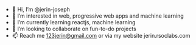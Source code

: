 - 👋 Hi, I’m @jerin-joseph
- 👀 I’m interested in web, progressive web apps and machine learning
- 🌱 I’m currently learning reactjs, machine learning 
- 💞️ I’m looking to collaborate on fun-to-do projects
- 📫 Reach me 123jerin@gmail.com or via my website jerin.rsoclabs.com

<!---
jerin-joseph/jerin-joseph is a ✨ special ✨ repository because its `README.md` (this file) appears on your GitHub profile.
You can click the Preview link to take a look at your changes.
--->

